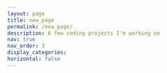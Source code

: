 ```yaml
---
layout: page
title: new_page
permalink: /new_page/
description: A few coding projects I'm working on
nav: true
nav_order: 3
display_categories: 
horizontal: false
---
```




